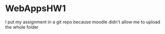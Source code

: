 # WebAppsHW1

I put my assignment in a git repo because moodle didn't allow me to upload the whole folder

